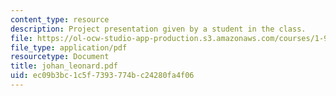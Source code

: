 ```yaml
---
content_type: resource
description: Project presentation given by a student in the class.
file: https://ol-ocw-studio-app-production.s3.amazonaws.com/courses/1-964-design-for-sustainability-fall-2006/ec09b3bc1c5f7393774bc24280fa4f06_johan_leonard.pdf
file_type: application/pdf
resourcetype: Document
title: johan_leonard.pdf
uid: ec09b3bc-1c5f-7393-774b-c24280fa4f06
---
```

